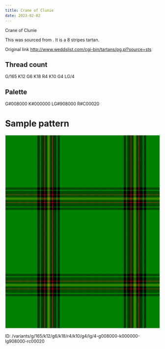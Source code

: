 ```yaml
---
title: Crane of Clunie
date: 2023-02-02
---
```

Crane of Clunie

This was sourced from <no value>.  It is a 8 stripes tartan.

Original link http://www.weddslist.com/cgi-bin/tartans/pg.pl?source=sts

## Thread count
G/165 K12 G6 K18 R4 K10 G4 LG/4

## Palette
G#008000 K#000000 LG#908000 R#C00020

# Sample pattern

![Tartan detail](tartan.png "G/165 K12 G6 K18 R4 K10 G4 LG/4 tartan")

ID: /variants/g/165/k12/g6/k18/r4/k10/g4/lg/4-g008000-k000000-lg908000-rc00020